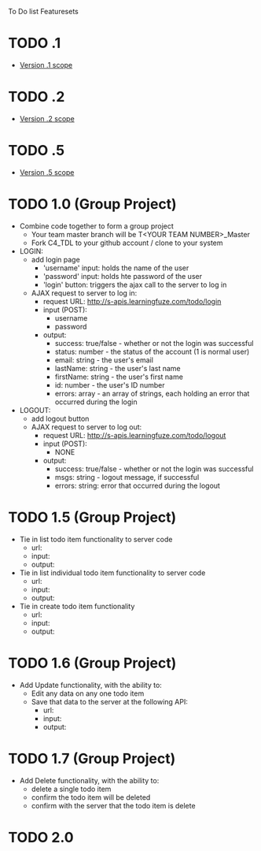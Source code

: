 To Do list Featuresets

# TODO .1
- <a href="https://github.com/Learning-Fuze/TDL/tree/v.1">Version .1 scope</a>

# TODO .2
- <a href="https://github.com/Learning-Fuze/TDL/tree/v.2">Version .2 scope</a>

# TODO .5
- <a href="https://github.com/Learning-Fuze/TDL/tree/v.5">Version .5 scope</a>

# TODO 1.0 (Group Project)
- Combine code together to form a group project
    - Your team master branch will be T&lt;YOUR TEAM NUMBER&gt;_Master
    - Fork C4_TDL to your github account / clone to your system
- LOGIN:
    - add login page
        - 'username' input: holds the name of the user
        - 'password' input: holds hte password of the user
        - 'login' button: triggers the ajax call to the server to log in
    - AJAX request to server to log in:
        - request URL: http://s-apis.learningfuze.com/todo/login
        - input (POST):
            - username
            - password
        - output:
            - success: true/false - whether or not the login was successful
            - status:  number - the status of the account (1 is normal user)
            - email: string - the user's email
            - lastName: string - the user's last name
            - firstName: string - the user's first name
            - id: number - the user's ID number
            - errors: array - an array of strings, each holding an error that occurred during the login
- LOGOUT:
    - add logout button
    - AJAX request to server to log out:
        - request URL: http://s-apis.learningfuze.com/todo/logout
        - input (POST):
            - NONE
        - output:
            - success: true/false - whether or not the login was successful
            - msgs: string - logout message, if successful
            - errors: string: error that occurred during the logout

# TODO 1.5 (Group Project)
- Tie in list todo item functionality to server code
    - url:
    - input:
    - output:
- Tie in list individual todo item functionality to server code
    - url:
    - input:
    - output:
- Tie in create todo item functionality
    - url:
    - input:
    - output:

# TODO 1.6 (Group Project)
- Add Update functionality, with the ability to:
    - Edit any data on any one todo item
    - Save that data to the server at the following API:
        - url:
        - input:
        - output:

# TODO 1.7 (Group Project)
- Add Delete functionality, with the ability to:
    - delete a single todo item
    - confirm the todo item will be deleted
    - confirm with the server that the todo item is delete

# TODO 2.0


